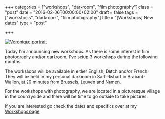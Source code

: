 +++
categories = ["workshops", "darkroom", "film photography"]
class = "post"
date = "2016-02-06T00:00:00+02:00"
draft = false
tags = ["workshops", "darkroom", "film photography"]
title = "[Workshops] New dates"
type = "post"

+++

[![Veronique portrait][11]](/images/blogposts/20130606_mamiyaRB67_shoot_veronique-10.jpg)

Today I'm announcing new workshops. As there is some interest in film photography and/or darkroom, I've setup 3 workshops during the following months.

The workshops will be available in either English, Dutch and/or French. They will be held in my personal darkroom in Sart-Risbart in Brabant-Wallon, at 20 minutes from Brussels, Leuven and Namen. 

For the workshops with photography, we are located in a picturesque village in the countryside and there will be time to go outside to take pictures.

If you are interested go check the dates and specifics over at my [Workshops page][1]

[1]: /workshops
[11]: /images/blogposts/20130606_mamiyaRB67_shoot_veronique-10.jpg

 